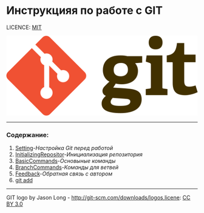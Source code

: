 # Инструкцияя по работе с GIT

LICENCE: [MIT](/licence.md)

![Git-logo](./assets/Git-logo.svg.png)

---

### Содержание:

1. [Setting](Setting.md)-*Настройка Git перед работой*
2. [InitializingRepositor](InitializingRepository.md)-*Инициализация репозитория*
3. [BasicCommands](BasicCommands)-*Основыные команды*
4. [BranchCommands](BranchCommand)-*Команды для ветвей*
5. [Feedback](Feedback)-*Обратная связь с автором*
2. [git add](add.md)

---

 GIT logo by Jason Long - http://git-scm.com/downloads/logos,licene: [CC BY 3.0](https://creativecommons.org/licenses/by/3.0/)
